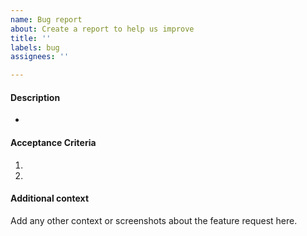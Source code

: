 ```yaml
---
name: Bug report
about: Create a report to help us improve
title: ''
labels: bug
assignees: ''

---
```


#### Description
-

#### Acceptance Criteria
1.
2.

#### Additional context
Add any other context or screenshots about the feature request here.
